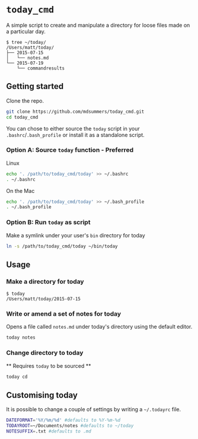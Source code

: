 # `today_cmd`

A simple script to create and manipulate a directory for loose files made on a particular day.

```
$ tree ~/today/
/Users/matt/today/
├── 2015-07-15
│   └── notes.md
└── 2015-07-19
    └── commandresults
```

## Getting started

Clone the repo.
```bash
git clone https://github.com/mdsummers/today_cmd.git
cd today_cmd
```

You can chose to either source the `today` script in your `.bashrc`/`.bash_profile` or install it as a standalone script. 
### Option A: Source `today` function - Preferred

Linux
```bash
echo '. /path/to/today_cmd/today' >> ~/.bashrc
. ~/.bashrc
```
On the Mac
```bash
echo '. /path/to/today_cmd/today' >> ~/.bash_profile
. ~/.bash_profile
```

### Option B: Run `today` as script
Make a symlink under your user's `bin` directory for today
```bash
ln -s /path/to/today_cmd/today ~/bin/today
```

## Usage
### Make a directory for today

```
$ today
/Users/matt/today/2015-07-15
```

### Write or amend a set of notes for today
Opens a file called `notes.md` under today's directory using the default editor.
```bash
today notes
```

### Change directory to today
** Requires `today` to be sourced **
```bash
today cd
```

## Customising today

It is possible to change a couple of settings by writing a `~/.todayrc` file.
```bash
DATEFORMAT='%Y/%m/%d' #defaults to %Y-%m-%d
TODAYROOT=~/Documents/notes #defaults to ~/today
NOTESUFFIX=.txt #defaults to .md
```
